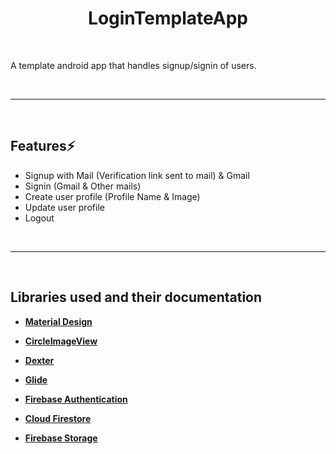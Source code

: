 <div align="center">
        
# LoginTemplateApp

</div>

<div align="left">
<br>

A template android app that handles signup/signin of users. 

<br>
<hr>
<br>

## Features⚡️

* Signup with Mail (Verification link sent to mail) & Gmail
* Signin (Gmail & Other mails)
* Create user profile (Profile Name & Image)
* Update user profile 
* Logout

<br>
<hr>
<br>

## Libraries used and their documentation

- [**Material Design**](https://material.io/design)

- [**CircleImageView**](https://github.com/hdodenhof/CircleImageView)

- [**Dexter**](https://github.com/Karumi/Dexter)

- [**Glide**](https://github.com/bumptech/glide)

- [**Firebase Authentication**](https://firebase.google.com/docs/auth/android/start)

- [**Cloud Firestore**](https://firebase.google.com/docs/firestore/quickstart)

- [**Firebase Storage**](https://firebase.google.com/docs/storage/android/start)

</div>